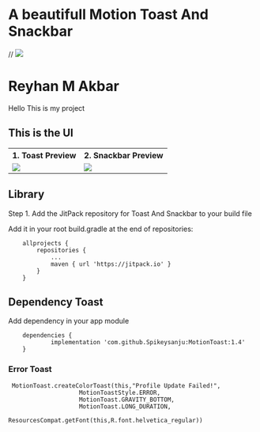 # A beautifull Motion Toast And Snackbar

// ![](http://i.imgur.com/y8g506n.png?1)

# Reyhan M Akbar
Hello This is my project

## This is the UI 
<table style="width:100%">
  <tr>
    <th>1. Toast Preview </th>
    <th>2. Snackbar Preview </th>
    
  </tr>
  <tr>
    <td><img src = "https://i.postimg.cc/sg3v8hfL/Screenshot-1658129136.png"/></td>
   <td><img src = "https://i.postimg.cc/5tckbbGD/Screenshot-1658130036.png"/></td>
  </tr>
</table>

## Library

Step 1. Add the JitPack repository for Toast And Snackbar to your build file

Add it in your root build.gradle at the end of repositories:



```
	allprojects {
		repositories {
			...
			maven { url 'https://jitpack.io' }
		}
	}

```

## Dependency Toast

Add dependency in your app module

```
	dependencies {
	        implementation 'com.github.Spikeysanju:MotionToast:1.4' 
	}

```

### Error Toast
```
 MotionToast.createColorToast(this,"Profile Update Failed!",
                    MotionToastStyle.ERROR,
                    MotionToast.GRAVITY_BOTTOM,
                    MotionToast.LONG_DURATION,
                    ResourcesCompat.getFont(this,R.font.helvetica_regular))  
```

